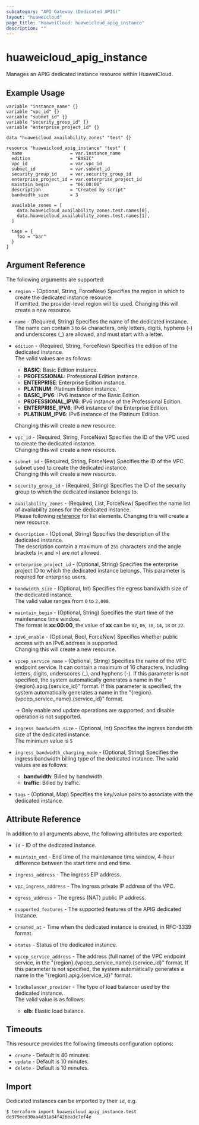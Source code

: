 ```yaml
---
subcategory: "API Gateway (Dedicated APIG)"
layout: "huaweicloud"
page_title: "HuaweiCloud: huaweicloud_apig_instance"
description: ""
---
```


# huaweicloud_apig_instance

Manages an APIG dedicated instance resource within HuaweiCloud.

## Example Usage

```hcl
variable "instance_name" {}
variable "vpc_id" {}
variable "subnet_id" {}
variable "security_group_id" {}
variable "enterprise_project_id" {}

data "huaweicloud_availability_zones" "test" {}

resource "huaweicloud_apig_instance" "test" {
  name                  = var.instance_name
  edition               = "BASIC"
  vpc_id                = var.vpc_id
  subnet_id             = var.subnet_id
  security_group_id     = var.security_group_id
  enterprise_project_id = var.enterprise_project_id
  maintain_begin        = "06:00:00"
  description           = "Created by script"
  bandwidth_size        = 3

  available_zones = [
    data.huaweicloud_availability_zones.test.names[0],
    data.huaweicloud_availability_zones.test.names[1],
  ]

  tags = {
    foo = "bar"
  }
}
```

## Argument Reference

The following arguments are supported:

* `region` - (Optional, String, ForceNew) Specifies the region in which to create the dedicated instance resource.  
  If omitted, the provider-level region will be used.
  Changing this will create a new resource.

* `name` - (Required, String) Specifies the name of the dedicated instance.  
  The name can contain `3` to `64` characters, only letters, digits, hyphens (-) and underscores (_) are allowed, and
  must start with a letter.

* `edition` - (Required, String, ForceNew) Specifies the edition of the dedicated instance.  
  The valid values are as follows:
  + **BASIC**: Basic Edition instance.
  + **PROFESSIONAL**: Professional Edition instance.
  + **ENTERPRISE**: Enterprise Edition instance.
  + **PLATINUM**: Platinum Edition instance.
  + **BASIC_IPV6**: IPv6 instance of the Basic Edition.
  + **PROFESSIONAL_IPV6**: IPv6 instance of the Professional Edition.
  + **ENTERPRISE_IPV6**: IPv6 instance of the Enterprise Edition.
  + **PLATINUM_IPV6**: IPv6 instance of the Platinum Edition.
  
  Changing this will create a new resource.

* `vpc_id` - (Required, String, ForceNew) Specifies the ID of the VPC used to create the dedicated instance.  
  Changing this will create a new resource.

* `subnet_id` - (Required, String, ForceNew) Specifies the ID of the VPC subnet used to create the dedicated instance.  
  Changing this will create a new resource.

* `security_group_id` - (Required, String) Specifies the ID of the security group to which the dedicated instance
  belongs to.

* `availability_zones` - (Required, List, ForceNew) Specifies the name list of availability zones for the dedicated
  instance.  
  Please following [reference](https://developer.huaweicloud.com/intl/en-us/endpoint?APIG) for list elements.
  Changing this will create a new resource.

* `description` - (Optional, String) Specifies the description of the dedicated instance.  
  The description contain a maximum of `255` characters and the angle brackets (< and >) are not allowed.

* `enterprise_project_id` - (Optional, String) Specifies the enterprise project ID to which the dedicated
  instance belongs. This parameter is required for enterprise users.

* `bandwidth_size` - (Optional, Int) Specifies the egress bandwidth size of the dedicated instance.  
  The valid value ranges from `0` to `2,000`.

* `maintain_begin` - (Optional, String) Specifies the start time of the maintenance time window.  
  The format is **xx:00:00**, the value of **xx** can be `02`, `06`, `10`, `14`, `18` or `22`.

* `ipv6_enable` - (Optional, Bool, ForceNew) Specifies whether public access with an IPv6 address is supported.  
  Changing this will create a new resource.

* `vpcep_service_name` - (Optional, String) Specifies the name of the VPC endpoint service.
  It can contain a maximum of 16 characters, including letters, digits, underscores (_), and hyphens (-).
  If this parameter is not specified, the system automatically generates a name in the "{region}.apig.{service_id}" format.
  If this parameter is specified, the system automatically generates a name in the
  "{region}.{vpcep_service_name}.{service_id}" format.

  -> Only enable and update operations are supported, and disable operation is not supported.

* `ingress_bandwidth_size` - (Optional, Int) Specifies the ingress bandwidth size of the dedicated instance.  
  The minimum value is `5`

* `ingress_bandwidth_charging_mode` - (Optional, String) Specifies the ingress bandwidth billing type of the dedicated instance.
  The valid values are as follows:
  + **bandwidth**: Billed by bandwidth.
  + **traffic**: Billed by traffic.

* `tags` - (Optional, Map) Specifies the key/value pairs to associate with the dedicated instance.

## Attribute Reference

In addition to all arguments above, the following attributes are exported:

* `id` - ID of the dedicated instance.
* `maintain_end` - End time of the maintenance time window, 4-hour difference between the start time and end time.
* `ingress_address` - The ingress EIP address.
* `vpc_ingress_address` - The ingress private IP address of the VPC.
* `egress_address` - The egress (NAT) public IP address.
* `supported_features` - The supported features of the APIG dedicated instance.
* `created_at` - Time when the dedicated instance is created, in RFC-3339 format.
* `status` - Status of the dedicated instance.
* `vpcep_service_address` - The address (full name) of the VPC endpoint service, in the
  "{region}.{vpcep_service_name}.{service_id}" format. If this parameter is not specified, the system automatically
  generates a name in the "{region}.apig.{service_id}" format.

* `loadbalancer_provider` - The type of load balancer used by the dedicated instance.  
  The valid value is as follows:
  + **elb**: Elastic load balance.

## Timeouts

This resource provides the following timeouts configuration options:

* `create` - Default is 40 minutes.
* `update` - Default is 10 minutes.
* `delete` - Default is 10 minutes.

## Import

Dedicated instances can be imported by their `id`, e.g.

```
$ terraform import huaweicloud_apig_instance.test de379eed30aa4d31a84f426ea3c7ef4e
```
